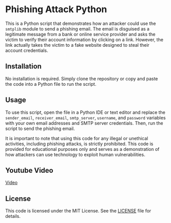 # Phishing Attack Python

This is a Python script that demonstrates how an attacker could use the `smtplib` module to send a phishing email. The email is disguised as a legitimate message from a bank or online service provider and asks the victim to verify their account information by clicking on a link. However, the link actually takes the victim to a fake website designed to steal their account credentials.

## Installation

No installation is required. Simply clone the repository or copy and paste the code into a Python file to run the script.

## Usage

To use this script, open the file in a Python IDE or text editor and replace the `sender_email`, `receiver_email`, `smtp_server`, `username`, and `password` variables with your own email addresses and SMTP server credentials. Then, run the script to send the phishing email.

It is important to note that using this code for any illegal or unethical activities, including phishing attacks, is strictly prohibited. This code is provided for educational purposes only and serves as a demonstration of how attackers can use technology to exploit human vulnerabilities. 

## Youtube Video
[Video](https://youtu.be/zTn_DjQ79bg)

## License

This code is licensed under the MIT License. See the [LICENSE](LICENSE) file for details.
